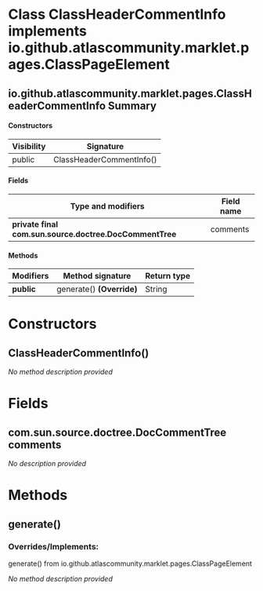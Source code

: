 Class ClassHeaderCommentInfo implements io.github.atlascommunity.marklet.pages.ClassPageElement
===============================================================================================


io.github.atlascommunity.marklet.pages.ClassHeaderCommentInfo Summary
-------
#### Constructors
| Visibility | Signature                |
| ---------- | ------------------------ |
| public     | ClassHeaderCommentInfo() |
#### Fields
| Type and modifiers                                      | Field name |
| ------------------------------------------------------- | ---------- |
| **private final com.sun.source.doctree.DocCommentTree** | comments   |
#### Methods
| Modifiers  | Method signature          | Return type |
| ---------- | ------------------------- | ----------- |
| **public** | generate() **(Override)** | String      |

Constructors
============
ClassHeaderCommentInfo()
------------------------
*No method description provided*


Fields
======
com.sun.source.doctree.DocCommentTree comments
----------------------------------------------
*No description provided*


Methods
=======
generate()
----------
### Overrides/Implements:
generate() from io.github.atlascommunity.marklet.pages.ClassPageElement

*No method description provided*



